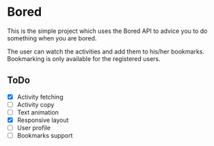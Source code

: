 # Bored

This is the simple project which uses the Bored API to advice you to do something when you are bored.

The user can watch the activities and add them to his/her bookmarks. Bookmarking is only available for the registered users. 

## ToDo
- [x] Activity fetching
- [ ] Activity copy 
- [ ] Text animation
- [x] Responsive layout
- [ ] User profile
- [ ] Bookmarks support
